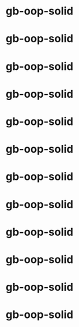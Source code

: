 # gb-oop-solid
# gb-oop-solid
# gb-oop-solid
# gb-oop-solid
# gb-oop-solid
# gb-oop-solid
# gb-oop-solid
# gb-oop-solid
# gb-oop-solid
# gb-oop-solid
# gb-oop-solid
# gb-oop-solid
